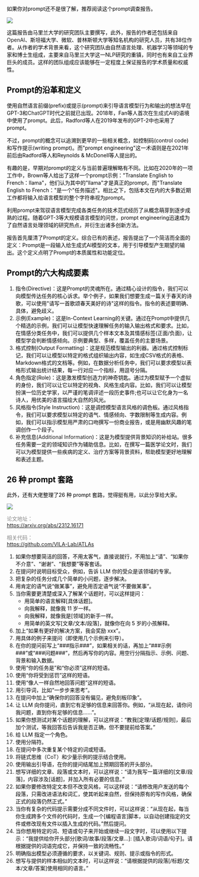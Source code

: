 <font style="color:rgb(0, 0, 0);">如果你对prompt还不是很了解，推荐阅读这个prompt调查报告。</font>

![](https://cdn.nlark.com/yuque/0/2024/png/35727243/1719111225109-7d30e995-09e8-41d5-9fc8-65c2a55bf926.png)

<font style="color:rgb(0, 0, 0);">这篇报告由马里兰大学的研究团队主要撰写，此外，报告的作者还包括来自</font>OpenAI<font style="color:rgb(0, 0, 0);">、斯坦福大学、微软、普林斯顿大学等知名机构的研究人员，共有38位作者。从作者的学术背景来看，这个研究团队由自然语言处理、机器学习等领域的专家和博士生组成，主要来自马里兰大学这一NLP研究的重镇，同时也有来自工业界巨头的成员。这样的团队组成应该能够在一定程度上保证报告的学术质量和权威性。</font>

## <font style="color:rgb(0, 0, 0);">Prompt的沿革和定义</font>
<font style="color:rgb(0, 0, 0);">使用自然语言前缀(prefix)或提示(prompt)来引导语言模型行为和输出的想法早在GPT-3和</font>ChatGPT<font style="color:rgb(0, 0, 0);">时代之前就已出现。2018年，Fan等人首次在</font>生成式AI<font style="color:rgb(0, 0, 0);">的语境中使用了prompt。此后，Radford等人在2019年发布的GPT-2中也采用了prompt。</font>

<font style="color:rgb(0, 0, 0);">不过，prompt的概念可以追溯到更早的一些相关概念，如控制码(control code)和写作提示(writing prompt)。而"prompt engineering"这一术语则是在2021年前后由Radford等人和Reynolds & McDonell等人提出的。</font>

<font style="color:rgb(0, 0, 0);">有趣的是，早期对prompt的定义与当前普遍理解略有不同。比如在2020年的一项工作中，Brown等人给出了这样一个prompt示例："Translate English to French：llama"，他们认为其中的"llama"才是真正的prompt，而"Translate English to French："是一个"任务描述"。相比之下，包括本文在内的大多数近期工作都将输入给语言模型的整个字符串视为prompt。</font>

<font style="color:rgb(0, 0, 0);">利用prompt来驾驭语言模型完成各类任务的技术范式经历了从概念萌芽到逐步成熟的过程。随着GPT-3等大规模语言模型的问世，prompt engineering迅速成为了自然语言处理领域的研究热点，并衍生出诸多创新方法。</font>

<font style="color:rgb(0, 0, 0);">报告首先厘清了Prompt的定义。综合已有的表述，报告提出了一个简洁而全面的定义：Prompt是一段输入给生成式AI模型的文本，用于引导模型产生期望的输出。这个定义点明了Prompt的本质属性和功能定位。</font>

## <font style="color:rgb(0, 0, 0);">Prompt的六大构成要素</font>
1. <font style="color:rgb(1, 1, 1);">指令(Directive)：这是Prompt的灵魂所在。通过精心设计的指令，我们可以向模型传达任务的核心诉求。举个例子，如果我们想要生成一篇关于春天的诗歌，可以使用"请写一首歌颂春天美好的诗"这样的指令。指令的表述要明确、具体，避免歧义。</font>
2. <font style="color:rgb(1, 1, 1);">示例(Example)：这是In-Context Learning的关键。通过在Prompt中提供几个精选的示例，我们可以让模型快速理解任务的输入输出格式和要求。比如，在情感分类任务中，我们可以提供几个样本文本及其情感标签(正面/负面)，让模型学会判断情感倾向。示例要典型、多样，覆盖任务的主要场景。</font>
3. <font style="color:rgb(1, 1, 1);">格式控制(Output Formatting)：这是规范模型输出的利器。通过格式控制标记，我们可以让模型以特定的格式组织输出内容，如生成CSV格式的表格、Markdown格式的文档等。例如，在数据分析任务中，我们可以要求模型以表格形式输出统计结果，每一行对应一个指标，用逗号分隔。</font>
4. <font style="color:rgb(1, 1, 1);">角色指定(Role)：这是激发模型创造力的神奇钥匙。通过为模型赋予一个虚拟的身份，我们可以让它以特定的视角、风格生成内容。比如，我们可以让模型扮演一位历史学家，以严谨的笔调评述一段历史事件;也可以让它化身为一名诗人，用优美的语言描绘大自然的风光。</font>
5. <font style="color:rgb(1, 1, 1);">风格指令(Style Instruction)：这是调控模型语言风格的调色板。通过风格指令，我们可以要求模型以特定的语气、情感倾向、字数限制等生成内容。例如，我们可以指示模型用严肃的口吻撰写一份商业报告，或是用幽默风趣的笔调创作一个段子。</font>
6. <font style="color:rgb(1, 1, 1);">补充信息(</font>Additional Information<font style="color:rgb(1, 1, 1);">)：这是为模型提供背景知识的补给站。很多任务需要一定的领域知识作为辅助信息。比如，在撰写一篇医学论文时，我们可以为模型提供一些疾病的定义、治疗方案等背景资料，帮助模型更好地理解和表述主题。</font>

## <font style="color:rgb(0, 0, 0);">26 种 prompt 套路</font>
<font style="color:rgb(0, 0, 0);">此外，还有大佬整理了26 种 prompt 套路，觉得挺有用，以此分享给大家。</font>

![](https://cdn.nlark.com/yuque/0/2024/png/35727243/1719111225008-d11bc3b6-350d-4d50-9fc7-43401c369657.png)

<font style="color:rgb(136, 136, 136);">论文地址：  
</font><font style="color:rgb(136, 136, 136);">https://arxiv.org/abs/2312.16171</font>

<font style="color:rgb(136, 136, 136);">相关代码：  
</font><font style="color:rgb(136, 136, 136);">https://github.com/VILA-Lab/ATLAs</font><font style="color:rgb(0, 0, 0);">  
</font>

1. <font style="color:rgb(1, 1, 1);">如果你想要简洁的回答，不用太客气，直接说就行，不用加上“请”、“如果你不介意”、“谢谢”、“我想要”等客套话。</font>
2. <font style="color:rgb(1, 1, 1);">在提问时说明目标受众，例如，告诉 LLM 你的受众是该领域的专家。</font>
3. <font style="color:rgb(1, 1, 1);">把复杂的任务分成几个简单的小问题，逐步解决。</font>
4. <font style="color:rgb(1, 1, 1);">用肯定的语气说“做某事”，避免用否定语气说“不要做某事”。</font>
5. <font style="color:rgb(1, 1, 1);">当你需要更清楚或深入了解某个话题时，可以这样提问：</font>
    - <font style="color:rgb(1, 1, 1);">用简单的语言解释[具体话题]。</font>
    - <font style="color:rgb(1, 1, 1);">向我解释，就像我 11 岁一样。</font>
    - <font style="color:rgb(1, 1, 1);">向我解释，就像我是[领域]的新手一样。</font>
    - <font style="color:rgb(1, 1, 1);">用简单的英文写[文章/文本/段落]，就像你在向 5 岁的小孩解释。</font>
6. <font style="color:rgb(1, 1, 1);">加上“如果有更好的解决方案，我会奖励 xxx”。</font>
7. <font style="color:rgb(1, 1, 1);">用具体的例子来提问（即使用几个示例来引导）。</font>
8. <font style="color:rgb(1, 1, 1);">在你的提问前写上“###指示###”，如果相关的话，再加上“###示例###”或“###问题###”，然后再写你的内容。用空行分隔指示、示例、问题、背景和输入数据。</font>
9. <font style="color:rgb(1, 1, 1);">使用“你的任务是”和“你必须”这样的短语。</font>
10. <font style="color:rgb(1, 1, 1);">使用“你将受到惩罚”这样的短语。</font>
11. <font style="color:rgb(1, 1, 1);">使用“像人一样自然地回答问题”这样的短语。</font>
12. <font style="color:rgb(1, 1, 1);">用引导词，比如“一步步来思考”。</font>
13. <font style="color:rgb(1, 1, 1);">在提问中加上“确保你的回答没有偏见，避免刻板印象”。</font>
14. <font style="color:rgb(1, 1, 1);">让 LLM 向你提问，直到它有足够的信息来回答你。例如，“从现在起，请你问我问题，直到你有足够的信息……”。</font>
15. <font style="color:rgb(1, 1, 1);">如果你想测试对某个话题的理解，可以这样说：“教我[定理/话题/规则]，最后加个测试，等我回答后告诉我是否正确，但不要提前给答案。”</font>
16. <font style="color:rgb(1, 1, 1);">给 LLM 指定一个角色。</font>
17. <font style="color:rgb(1, 1, 1);">使用分隔符。</font>
18. <font style="color:rgb(1, 1, 1);">在提问中多次重复某个特定的词或短语。</font>
19. <font style="color:rgb(1, 1, 1);">将链式思维（</font>CoT<font style="color:rgb(1, 1, 1);">）和少量示例的提示结合使用。</font>
20. <font style="color:rgb(1, 1, 1);">使用输出引导语，在你的提问结尾加上预期回答的开头部分。</font>
21. <font style="color:rgb(1, 1, 1);">想写详细的文章、段落或文本时，可以这样说：“请为我写一篇详细的[文章/段落]，内容涉及[话题]，并加入所有必要的信息。”</font>
22. <font style="color:rgb(1, 1, 1);">如果你要修改特定文本但不改变风格，可以这样说：“请修改用户发送的每个段落，只需改进语法和词汇，使其听起来自然，但保持原有的写作风格，确保正式的段落仍然正式。”</font>
23. <font style="color:rgb(1, 1, 1);">当你有复杂的代码提示需要分成不同文件时，可以这样说：“从现在起，每当你生成跨多个文件的代码时，生成一个[编程语言]脚本，以自动创建指定的文件或修改现有文件以插入生成的代码。”然后提问。</font>
24. <font style="color:rgb(1, 1, 1);">当你想用特定的词、短语或句子来开始或继续一段文字时，可以使用以下提示：“我提供给你开头部分[歌词/故事/段落/文章...]: [插入歌词/词语/句子]。请根据提供的词语完成它，并保持一致的流畅性。”</font>
25. <font style="color:rgb(1, 1, 1);">明确指出模型必须遵循的要求，以关键词、规则、提示或指令的形式。</font>
26. <font style="color:rgb(1, 1, 1);">想写与提供的样本相似的文本时，可以这样说：“请根据提供的段落[/标题/文本/文章/答案]使用相同的语言。”</font>

